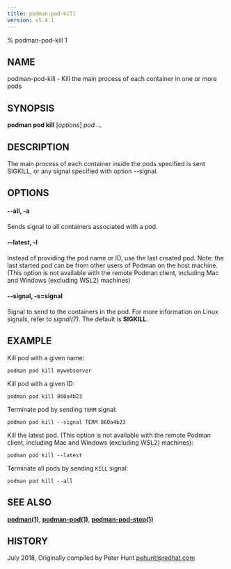 ```yaml
---
title: podman-pod-kill
version: v5.4.1
---
```


% podman-pod-kill 1

## NAME
podman\-pod\-kill - Kill the main process of each container in one or more pods

## SYNOPSIS
**podman pod kill** [*options*] *pod* ...

## DESCRIPTION
The main process of each container inside the pods specified is sent SIGKILL, or any signal specified with option --signal.

## OPTIONS
#### **--all**, **-a**

Sends signal to all containers associated with a pod.


[//]: # (BEGIN included file options/latest.md)
#### **--latest**, **-l**

Instead of providing the pod name or ID, use the last created pod.
Note: the last started pod can be from other users of Podman on the host machine.
(This option is not available with the remote Podman client, including Mac and Windows
(excluding WSL2) machines)

[//]: # (END   included file options/latest.md)


[//]: # (BEGIN included file options/signal.md)
#### **--signal**, **-s**=**signal**

Signal to send to the containers in the pod. For more information on Linux signals, refer to *signal(7)*.
The default is **SIGKILL**.

[//]: # (END   included file options/signal.md)

## EXAMPLE

Kill pod with a given name:
```
podman pod kill mywebserver
```

Kill pod with a given ID:
```
podman pod kill 860a4b23
```

Terminate pod by sending `TERM` signal:
```
podman pod kill --signal TERM 860a4b23
```

Kill the latest pod. (This option is not available with the remote Podman client, including Mac and Windows (excluding WSL2) machines):
```
podman pod kill --latest
```

Terminate all pods by sending `KILL` signal:
```
podman pod kill --all
```

## SEE ALSO
**[podman(1)](podman.1.md)**, **[podman-pod(1)](podman-pod.1.md)**, **[podman-pod-stop(1)](podman-pod-stop.1.md)**

## HISTORY
July 2018, Originally compiled by Peter Hunt <pehunt@redhat.com>
